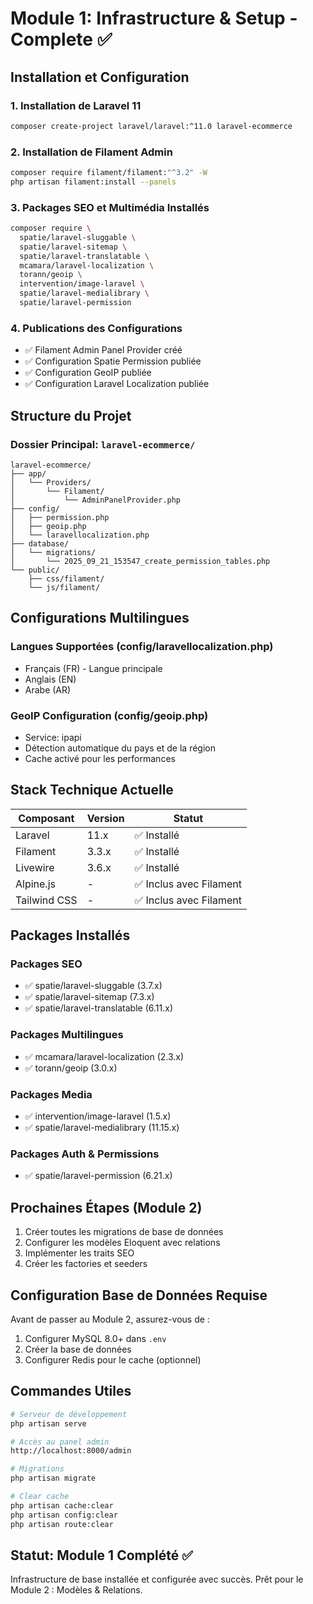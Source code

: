 # Module 1: Infrastructure & Setup - Complete ✅

## Installation et Configuration

### 1. Installation de Laravel 11
```bash
composer create-project laravel/laravel:^11.0 laravel-ecommerce
```

### 2. Installation de Filament Admin
```bash
composer require filament/filament:"^3.2" -W
php artisan filament:install --panels
```

### 3. Packages SEO et Multimédia Installés
```bash
composer require \
  spatie/laravel-sluggable \
  spatie/laravel-sitemap \
  spatie/laravel-translatable \
  mcamara/laravel-localization \
  torann/geoip \
  intervention/image-laravel \
  spatie/laravel-medialibrary \
  spatie/laravel-permission
```

### 4. Publications des Configurations
- ✅ Filament Admin Panel Provider créé
- ✅ Configuration Spatie Permission publiée
- ✅ Configuration GeoIP publiée
- ✅ Configuration Laravel Localization publiée

## Structure du Projet

### Dossier Principal: `laravel-ecommerce/`
```
laravel-ecommerce/
├── app/
│   └── Providers/
│       └── Filament/
│           └── AdminPanelProvider.php
├── config/
│   ├── permission.php
│   ├── geoip.php
│   └── laravellocalization.php
├── database/
│   └── migrations/
│       └── 2025_09_21_153547_create_permission_tables.php
└── public/
    ├── css/filament/
    └── js/filament/
```

## Configurations Multilingues

### Langues Supportées (config/laravellocalization.php)
- Français (FR) - Langue principale
- Anglais (EN)
- Arabe (AR)

### GeoIP Configuration (config/geoip.php)
- Service: ipapi
- Détection automatique du pays et de la région
- Cache activé pour les performances

## Stack Technique Actuelle

| Composant | Version | Statut |
|-----------|---------|--------|
| Laravel | 11.x | ✅ Installé |
| Filament | 3.3.x | ✅ Installé |
| Livewire | 3.6.x | ✅ Installé |
| Alpine.js | - | ✅ Inclus avec Filament |
| Tailwind CSS | - | ✅ Inclus avec Filament |

## Packages Installés

### Packages SEO
- ✅ spatie/laravel-sluggable (3.7.x)
- ✅ spatie/laravel-sitemap (7.3.x)
- ✅ spatie/laravel-translatable (6.11.x)

### Packages Multilingues
- ✅ mcamara/laravel-localization (2.3.x)
- ✅ torann/geoip (3.0.x)

### Packages Media
- ✅ intervention/image-laravel (1.5.x)
- ✅ spatie/laravel-medialibrary (11.15.x)

### Packages Auth & Permissions
- ✅ spatie/laravel-permission (6.21.x)

## Prochaines Étapes (Module 2)

1. Créer toutes les migrations de base de données
2. Configurer les modèles Eloquent avec relations
3. Implémenter les traits SEO
4. Créer les factories et seeders

## Configuration Base de Données Requise

Avant de passer au Module 2, assurez-vous de :
1. Configurer MySQL 8.0+ dans `.env`
2. Créer la base de données
3. Configurer Redis pour le cache (optionnel)

## Commandes Utiles

```bash
# Serveur de développement
php artisan serve

# Accès au panel admin
http://localhost:8000/admin

# Migrations
php artisan migrate

# Clear cache
php artisan cache:clear
php artisan config:clear
php artisan route:clear
```

## Statut: Module 1 Complété ✅

Infrastructure de base installée et configurée avec succès. Prêt pour le Module 2 : Modèles & Relations.